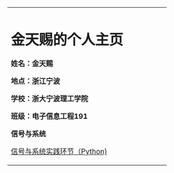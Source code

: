 <table border="0">
 <tr>
   <td width="75%">
     <h1>金天赐的个人主页</h1>
     <p><b>姓名：金天赐</b></p>
     <p><b>地点：浙江宁波</b></p >
     <p><b>学校：浙大宁波理工学院</b></p>
     <p><b>班级：电子信息工程191</b></p>
     <p><b>信号与系统</b></p>
     <p><a href="https://github.com/jintianci0326/jintianci0326.github.io">信号与系统实践环节（Python)</a></p>
   </td>
 </tr>
</table>
